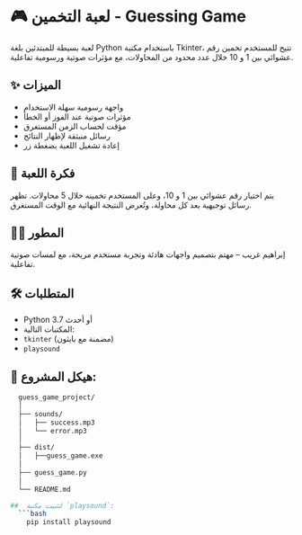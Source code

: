 # 🎮 لعبة التخمين - Guessing Game

لعبة بسيطة للمبتدئين بلغة Python باستخدام مكتبة Tkinter، تتيح للمستخدم تخمين رقم عشوائي بين 1 و 10 خلال عدد محدود من المحاولات، مع مؤثرات صوتية ورسومية تفاعلية.

## ✨ الميزات

- واجهة رسومية سهلة الاستخدام
- مؤثرات صوتية عند الفوز أو الخطأ
- مؤقت لحساب الزمن المستغرق
- رسائل منبثقة لإظهار النتائج
- إعادة تشغيل اللعبة بضغطة زر


## 🧠 فكرة اللعبة
يتم اختيار رقم عشوائي بين 1 و 10، وعلى المستخدم تخمينه خلال 5 محاولات. تظهر رسائل توجيهية بعد كل محاولة، وتُعرض النتيجة النهائية مع الوقت المستغرق.



## 👨‍💻 المطور
إبراهيم غريب – مهتم بتصميم واجهات هادئة وتجربة مستخدم مريحة، مع لمسات صوتية تفاعلية.



## 🛠️ المتطلبات

  - Python 3.7 أو أحدث
  - المكتبات التالية:
  - `tkinter` (مضمنة مع بايثون)
  - `playsound`
  


## 📁 هيكل المشروع:
```bash
  guess_game_project/
  │
  ├── sounds/
  │   ├── success.mp3
  │   └── error.mp3
  │
  ├── dist/
  │   ├──guess_game.exe
  │
  ├── guess_game.py
  │
  └── README.md

##  لتثبيت مكتبة `playsound`:
  ```bash
    pip install playsound
